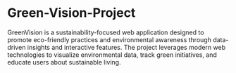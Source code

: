 # Green-Vision-Project
GreenVision is a sustainability-focused web application designed to promote eco-friendly practices and environmental awareness through data-driven insights and interactive features. The project leverages modern web technologies to visualize environmental data, track green initiatives, and educate users about sustainable living.
